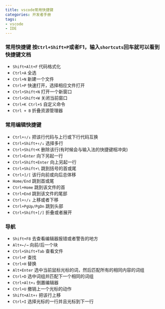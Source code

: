 ```yaml
---
title: vscode常用快捷键
categories: 开发者手册
tags:
- vscode 
- IDE
---
```


### 常用快捷键 按`Ctrl+Shift+P`或者F1，输入`shortcuts`回车就可以看到快捷键文档
* `Shift+Alt+F` 代码格式化
* `Ctrl+A` 全选
* `Ctrl+N` 新建一个文件
* `Ctrl+P` 快速打开，选择相应文件打开
* `Ctrl+Shift+N` 打开一个新窗口
* `Ctrl+Shift+W` 关闭当前窗口
* `Ctrl+K Ctrl+S` 自定义命令
* `Ctrl + B` 折叠资源管理器

### 常用编辑快捷键
* `Ctrl+↑/↓` 把该行代码与上行或下行代码互换
* `Ctrl+Shift+↑/↓` 选择多行
* `Ctrl+Shift+K` 删除该行(有时候会与输入法的快捷键相冲突)
* `Ctrl+Enter` 向下另起一行
* `Ctrl+Shift+Enter` 向上另起一行
* `Ctrl+Shift+\` 跳到括号的首或尾
* `Ctrl+]/[` 该行向前或向后总体移
* `Home/End` 跳到首或尾
* `Ctrl+Home` 跳到该文件的首
* `Ctrl+End` 跳到该文件的尾部
* `Ctrl+↑/↓` 上移或者下移
* `Ctrl+PgUp/PgDn` 跳到头部
* `Ctrl+Shift+[/]` 折叠或者展开

### 导航
* `Shift+F8` 去查看编辑器报错或者警告的地方
* `Alt+←/→` 向前/后一个块
* `Ctrl+Shift+Tab` 查看文件
* `Ctrl+F` 查找
* `Ctrl+H` 替换
* `Alt+Enter` 选中当前鼠标光标的词，然后匹配所有的相同内容的词组
* `Ctrl+D` 选中词组并匹配下一个相同的词组
* `Ctrl+Alt+↓` 倒置编辑器
* `Ctrl+U` 撤销上一个光标的动作
* `Shift+Alt+↑` 把该行上移
* `Ctrl+I` 选择光标的一行并且光标到下一行
